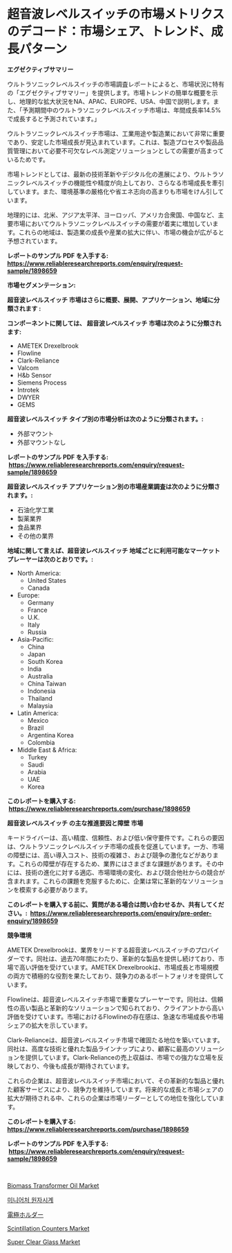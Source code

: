 <p><h1>超音波レベルスイッチの市場メトリクスのデコード：市場シェア、トレンド、成長パターン</h1></p><p><strong>エグゼクティブサマリー</strong></p>
<p><p>ウルトラソニックレベルスイッチの市場調査レポートによると、市場状況に特有の「エグゼクティブサマリー」を提供します。市場トレンドの簡単な概要を示し、地理的な拡大状況をNA、APAC、EUROPE、USA、中国で説明します。また、「予測期間中のウルトラソニックレベルスイッチ市場は、年間成長率14.5%で成長すると予測されています。」</p><p>ウルトラソニックレベルスイッチ市場は、工業用途や製造業において非常に重要であり、安定した市場成長が見込まれています。これは、製造プロセスや製品品質管理において必要不可欠なレベル測定ソリューションとしての需要が高まっているためです。</p><p>市場トレンドとしては、最新の技術革新やデジタル化の進展により、ウルトラソニックレベルスイッチの機能性や精度が向上しており、さらなる市場成長を牽引しています。また、環境基準の厳格化や省エネ志向の高まりも市場をけん引しています。</p><p>地理的には、北米、アジア太平洋、ヨーロッパ、アメリカ合衆国、中国など、主要市場においてウルトラソニックレベルスイッチの需要が着実に増加しています。これらの地域は、製造業の成長や産業の拡大に伴い、市場の機会が広がると予想されています。</p></p>
<p><strong>レポートのサンプル PDF を入手する: <a href="https://www.reliableresearchreports.com/enquiry/request-sample/1898659">https://www.reliableresearchreports.com/enquiry/request-sample/1898659</a></strong></p>
<p><strong>市場セグメンテーション:</strong></p>
<p><strong> 超音波レベルスイッチ 市場はさらに概要、展開、アプリケーション、地域に分類されます :</strong></p>
<p><strong>コンポーネントに関しては、 超音波レベルスイッチ 市場は次のように分類されます: &nbsp;</strong></p>
<p><ul><li>AMETEK Drexelbrook</li><li>Flowline</li><li>Clark-Reliance</li><li>Valcom</li><li>H&b Sensor</li><li>Siemens Process</li><li>Introtek</li><li>DWYER</li><li>GEMS</li></ul></p>
<p><strong> 超音波レベルスイッチ タイプ別の市場分析は次のように分類されます。:</strong></p>
<p><ul><li>外部マウント</li><li>外部マウントなし</li></ul></p>
<p><strong>レポートのサンプル PDF を入手する: &nbsp;<a href="https://www.reliableresearchreports.com/enquiry/request-sample/1898659">https://www.reliableresearchreports.com/enquiry/request-sample/1898659</a></strong></p>
<p><strong> 超音波レベルスイッチ アプリケーション別の市場産業調査は次のように分類されます。:</strong></p>
<p><ul><li>石油化学工業</li><li>製薬業界</li><li>食品業界</li><li>その他の業界</li></ul></p>
<p><strong>地域に関して言えば、超音波レベルスイッチ 地域ごとに利用可能なマーケットプレーヤーは次のとおりです。:</strong></p>
<p><ul>
    <li>
        North America:
        <ul>
            <li>United States</li>
            <li>Canada</li>
        </ul>
    </li>
    <li>
        Europe:
        <ul>
            <li>Germany</li>
            <li>France</li>
            <li>U.K.</li>
            <li>Italy</li>
            <li>Russia</li>
        </ul>
    </li>
    <li>
        Asia-Pacific:
        <ul>
            <li>China</li>
            <li>Japan</li>
            <li>South Korea</li>
            <li>India</li>
            <li>Australia</li>
            <li>China Taiwan</li>
            <li>Indonesia</li>
            <li>Thailand</li>
            <li>Malaysia</li>
        </ul>
    </li>
    <li>
        Latin America:
        <ul>
            <li>Mexico</li>
            <li>Brazil</li>
            <li>Argentina Korea</li>
            <li>Colombia</li>
        </ul>
    </li>
    <li>
        Middle East & Africa:
        <ul>
            <li>Turkey</li>
            <li>Saudi</li>
            <li>Arabia</li>
            <li>UAE</li>
            <li>Korea</li>
        </ul>
    </li>
    </ul></p>
<p><strong>このレポートを購入する: &nbsp;<a href="https://www.reliableresearchreports.com/purchase/1898659">https://www.reliableresearchreports.com/purchase/1898659</a></strong></p>
<p><strong>超音波レベルスイッチ の主な推進要因と障壁 市場</strong></p>
<p><p>キードライバーは、高い精度、信頼性、および低い保守要件です。これらの要因は、ウルトラソニックレベルスイッチ市場の成長を促進しています。一方、市場の障壁には、高い導入コスト、技術の複雑さ、および競争の激化などがあります。これらの障壁が存在するため、業界にはさまざまな課題があります。その中には、技術の進化に対する適応、市場環境の変化、および競合他社からの競合が含まれます。これらの課題を克服するために、企業は常に革新的なソリューションを模索する必要があります。</p></p>
<p><strong>このレポートを購入する前に、質問がある場合は問い合わせるか、共有してください。:&nbsp; <a href="https://www.reliableresearchreports.com/enquiry/pre-order-enquiry/1898659">https://www.reliableresearchreports.com/enquiry/pre-order-enquiry/1898659</a></strong></p>
<p><strong>競争環境</strong></p>
<p><p>AMETEK Drexelbrookは、業界をリードする超音波レベルスイッチのプロバイダーです。同社は、過去70年間にわたり、革新的な製品を提供し続けており、市場で高い評価を受けています。AMETEK Drexelbrookは、市場成長と市場規模の両方で積極的な役割を果たしており、競争力のあるポートフォリオを提供しています。</p><p>Flowlineは、超音波レベルスイッチ市場で重要なプレーヤーです。同社は、信頼性の高い製品と革新的なソリューションで知られており、クライアントから高い評価を受けています。市場におけるFlowlineの存在感は、急速な市場成長や市場シェアの拡大を示しています。</p><p>Clark-Relianceは、超音波レベルスイッチ市場で確固たる地位を築いています。同社は、高度な技術と優れた製品ラインナップにより、顧客に最高のソリューションを提供しています。Clark-Relianceの売上収益は、市場での強力な立場を反映しており、今後も成長が期待されています。</p><p>これらの企業は、超音波レベルスイッチ市場において、その革新的な製品と優れた顧客サービスにより、競争力を維持しています。将来的な成長と市場シェアの拡大が期待される中、これらの企業は市場リーダーとしての地位を強化しています。</p></p>
<p><strong>このレポートを購入する: &nbsp; <a href="https://www.reliableresearchreports.com/purchase/1898659">https://www.reliableresearchreports.com/purchase/1898659</a></strong></p>
<p><strong>レポートのサンプル PDF を入手する: &nbsp;<a href="https://www.reliableresearchreports.com/enquiry/request-sample/1898659">https://www.reliableresearchreports.com/enquiry/request-sample/1898659</a></strong><strong></strong></p>
<p>&nbsp;</p>
<p><p><a href="https://skillful-vermicelli-b89.notion.site/Biomass-Transformer-Oil-Market-Insights-Market-Players-and-Forecast-Till-2031-a48efb86e3f84744babc9e8726fb7ea8">Biomass Transformer Oil Market</a></p><p><a href="https://medium.com/@gabrielblanda5656/%EC%86%8C%ED%98%95-%EC%9B%90%EC%9E%90%EC%8B%9C%EA%B3%84-%EC%8B%9C%EC%9E%A5-2031%EB%85%84%EA%B9%8C%EC%A7%80%EC%9D%98-%ED%8A%B8%EB%A0%8C%EB%93%9C-%EC%98%88%EC%B8%A1-%EB%B0%8F-%EA%B2%BD%EC%9F%81-%EB%B6%84%EC%84%9D-da689d09210e">미니어처 원자시계</a></p><p><a href="https://github.com/cbigkbh02719/Market-Research-Report-List-1/blob/main/9148303194361.md">電極ホルダー</a></p><p><a href="https://issuu.com/reportprime-2/docs/scintillation-counters-market-size-2030.pptx">Scintillation Counters Market</a></p><p><a href="https://github.com/angelajermaine/Market-Research-Report-List-2/blob/main/super-clear-glass-market.md">Super Clear Glass Market</a></p></p>